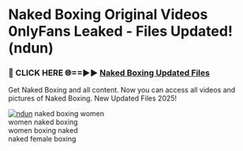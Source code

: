 # Naked Boxing Original Videos 0nlyFans Leaked - Files Updated! (ndun)

<h3>🔴 CLICK HERE 🌐==►► <a href="https://tinyurl.com/up5wt9bj" rel="nofollow">Naked Boxing Updated Files</a></h3>

Get Naked Boxing and all content. Now you can access all videos and pictures of Naked Boxing. New Updated Files 2025!

[![ndun](https://i.imgur.com/ABiUzMV.gif)](https://tinyurl.com/up5wt9bj)
naked boxing women<br>
women naked boxing<br>
women boxing naked<br>
naked female boxing